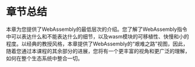 # 章节总结

本章为您提供了WebAssembly的最低层次的介绍。您了解了WebAssembly指令中可以表达什么和不能表达什么的细节，以及wasm模块的可移植性、快慢和小的程度。以经典的教授风格，本章提供了WebAssembly的“艰难之路”视图，因此，随着您通过本课程的其余部分的进展，您将有一个更丰富的视角和更广泛的理解，如何在整个生态系统中整合一切。